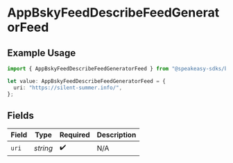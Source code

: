 # AppBskyFeedDescribeFeedGeneratorFeed

## Example Usage

```typescript
import { AppBskyFeedDescribeFeedGeneratorFeed } from "@speakeasy-sdks/bluesky/models/components";

let value: AppBskyFeedDescribeFeedGeneratorFeed = {
  uri: "https://silent-summer.info/",
};
```

## Fields

| Field              | Type               | Required           | Description        |
| ------------------ | ------------------ | ------------------ | ------------------ |
| `uri`              | *string*           | :heavy_check_mark: | N/A                |